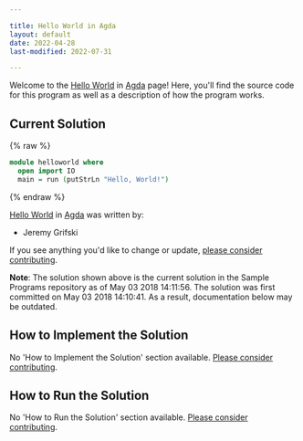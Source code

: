 ```yaml
---

title: Hello World in Agda
layout: default
date: 2022-04-28
last-modified: 2022-07-31

---
```


Welcome to the [Hello World](https://sampleprograms.io/projects/hello-world) in [Agda](https://sampleprograms.io/languages/agda) page! Here, you'll find the source code for this program as well as a description of how the program works.

## Current Solution

{% raw %}

```agda
module helloworld where
  open import IO
  main = run (putStrLn "Hello, World!")
```

{% endraw %}

[Hello World](https://sampleprograms.io/projects/hello-world) in [Agda](https://sampleprograms.io/languages/agda) was written by:

- Jeremy Grifski

If you see anything you'd like to change or update, [please consider contributing](https://github.com/TheRenegadeCoder/sample-programs).

**Note**: The solution shown above is the current solution in the Sample Programs repository as of May 03 2018 14:11:56. The solution was first committed on May 03 2018 14:10:41. As a result, documentation below may be outdated.

## How to Implement the Solution

No 'How to Implement the Solution' section available. [Please consider contributing](https://github.com/TheRenegadeCoder/sample-programs-website).

## How to Run the Solution

No 'How to Run the Solution' section available. [Please consider contributing](https://github.com/TheRenegadeCoder/sample-programs-website).